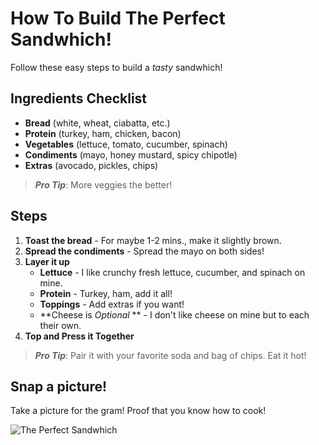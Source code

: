 # How To Build The Perfect Sandwhich!

Follow these easy steps to build a _tasty_ sandwhich!

## Ingredients Checklist

- **Bread** (white, wheat, ciabatta, etc.)
- **Protein** (turkey, ham, chicken, bacon)
- **Vegetables** (lettuce, tomato, cucumber, spinach)
- **Condiments** (mayo, honey mustard, spicy chipotle)
- **Extras** (avocado, pickles, chips)

> **_Pro Tip_**: More veggies the better!

## Steps

1. **Toast the bread** - For maybe 1-2 mins., make it slightly brown.
2. **Spread the condiments** - Spread the mayo on both sides!
3. **Layer it up**
   - **Lettuce** - I like crunchy fresh lettuce, cucumber, and spinach on mine.
   - **Protein** - Turkey, ham, add it all!
   - **Toppings** - Add extras if you want!
   - **Cheese is _Optional_ ** - I don't like cheese on mine but to each their own.
4. **Top and Press it Together**

> **_Pro Tip_**: Pair it with your favorite soda and bag of chips. Eat it hot!

## Snap a picture!

Take a picture for the gram! Proof that you know how to cook!

![The Perfect Sandwhich](https://images.unsplash.com/photo-1639667910863-7347e9f39ed9?q=80&w=3456&auto=format&fit=crop&ixlib=rb-4.0.3&ixid=M3wxMjA3fDB8MHxwaG90by1wYWdlfHx8fGVufDB8fHx8fA%3D%3D)
